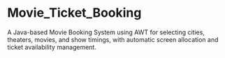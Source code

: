 # Movie_Ticket_Booking
A Java-based Movie Booking System using AWT for selecting cities, theaters, movies, and show timings, with automatic screen allocation and ticket availability management.
